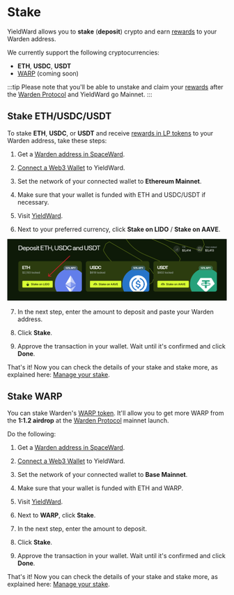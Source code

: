 ﻿---
sidebar_position: 3
---

# Stake

YieldWard allows you to **stake** (**deposit**) crypto and earn [rewards](rewards) to your Warden address.

We currently support the following cryptocurrencies:

-   **ETH**, **USDC**, **USDT**
-   [WARP](https://docs.wardenprotocol.org/tokens/warp-token/warp) (coming soon)

:::tip 
Please note that you'll be able to unstake and claim your [rewards](rewards) after the [Warden Protocol](https://wardenprotocol.org) and YieldWard go Mainnet. 
:::

## Stake ETH/USDC/USDT

To stake **ETH**, **USDC**, or **USDT** and receive [rewards in LP tokens](rewards) to your Warden address, take these steps:

1. Get a [Warden address in SpaceWard](https://help.wardenprotocol.org/spaceward/connect-your-wallet).

2. [Connect a Web3 Wallet](connect-your-wallet) to YieldWard.

3. Set the network of your connected wallet to **Ethereum Mainnet**.

4. Make sure that your wallet is funded with ETH and USDC/USDT if necessary.

5. Visit [YieldWard](https://yieldward.com).

6. Next to your preferred currency, click **Stake on LIDO** / **Stake on AAVE**.

![Select the currency to stake in YieldWard](../static/img/stake-01.png)

7. In the next step, enter the amount to deposit and paste your Warden address.

8. Click **Stake**.

9. Approve the transaction in your wallet. Wait until it's confirmed and click **Done**.

That's it! Now you can check the details of your stake and stake more, as explained here: [Manage your stake](manage-your-stake).


## Stake WARP

You can stake Warden's [WARP token](https://docs.wardenprotocol.org/tokens/warp-token/warp). It'll allow you to get more WARP from the **1:1.2 airdrop** at the [Warden Protocol](https://wardenprotocol.org) mainnet launch.

Do the following:

1. Get a [Warden address in SpaceWard](https://help.wardenprotocol.org/spaceward/connect-your-wallet).

2. [Connect a Web3 Wallet](connect-your-wallet) to YieldWard.

3. Set the network of your connected wallet to **Base Mainnet**.

4. Make sure that your wallet is funded with ETH and WARP.

5. Visit [YieldWard](https://yieldward.com).

6. Next to **WARP**, click **Stake**.

7. In the next step, enter the amount to deposit.

8. Click **Stake**.

9. Approve the transaction in your wallet. Wait until it's confirmed and click **Done**.

That's it! Now you can check the details of your stake and stake more, as explained here: [Manage your stake](manage-your-stake).
